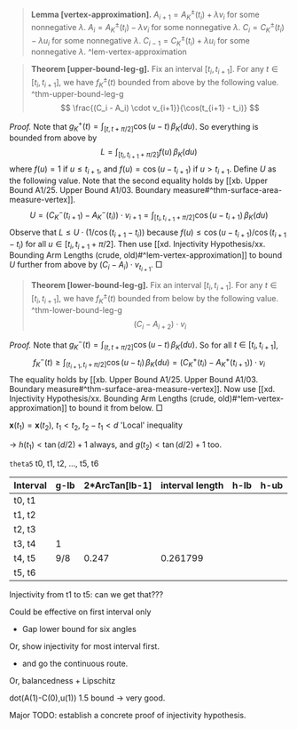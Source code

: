 > __Lemma [vertex-approximation].__ $A_{i+1}= A^{\pm}_K(t_i) + \lambda v_i$ for some nonnegative $\lambda$. $A_{i}= A^{\pm}_K(t_i) - \lambda v_i$ for some nonnegative $\lambda$. $C_{i} = C^{\pm}_K(t_i) - \lambda u_i$ for some nonnegative $\lambda$. $C_{i-1} = C_K^{\pm}(t_i) + \lambda u_i$ for some nonnegative $\lambda$. ^lem-vertex-approximation

> __Theorem [upper-bound-leg-g].__ Fix an interval $[t_{i}, t_{i+1}]$. For any $t \in [t_i, t_{i+1}]$, we have $f_K^{\pm}(t)$ bounded from above by the following value. ^thm-upper-bound-leg-g
$$
\frac{(C_i - A_i) \cdot v_{i+1}}{\cos(t_{i+1} - t_i)}
$$

_Proof._ Note that $g_{K}^+(t) = \int_{[t, t+\pi/2]} \cos(u - t) \, \beta_K(du)$. So everything is bounded from above by
$$
L = \int_{[t_i, t_{i+1}+\pi/2]} f(u) \, \beta_K(du)
$$
where $f(u) = 1$ if $u \leq t_{i+1}$, and $f(u) = \cos(u - t_{i+1})$ if $u > t_{i+1}$.
Define $U$ as the following value. Note that the second equality holds by [[xb. Upper Bound A1/25. Upper Bound A1/03. Boundary measure#^thm-surface-area-measure-vertex]].
$$
U = (C^-_K(t_{i+1}) - A^-_K(t_{i})) \cdot v_{i+1} = \int_{[t_i, t_{i+1}+\pi/2]} \cos(u - t_{i+1}) \, \beta_K(du)
$$
Observe that $L \leq U \cdot (1/\cos(t_{i+1} - t_i))$ because $f(u) \leq \cos(u - t_{i+1}) / \cos(t_{i+1} - t_i)$ for all $u \in [t_i, t_{i+1}  + \pi/2]$. Then use [[xd. Injectivity Hypothesis/xx. Bounding Arm Lengths (crude, old)#^lem-vertex-approximation]] to bound $U$ further from above by $(C_i - A_i) \cdot v_{t_{i+1}}$. □

> __Theorem [lower-bound-leg-g].__ Fix an interval $[t_{i}, t_{i+1}]$. For any $t \in [t_i, t_{i+1}]$, we have $f_K^{\pm}(t)$ bounded from below by the following value. ^thm-lower-bound-leg-g
$$
(C_i - A_{i+2}) \cdot v_{i}
$$

_Proof._ Note that $g_{K}^-(t) = \int_{(t, t+\pi/2]} \cos(u - t) \, \beta_K(du)$. So for all $t \in [t_i, t_{i+1}]$,
$$
f_K^-(t) \geq \int_{(t_{i+1}, t_i+\pi/2]} \cos(u - t_{i}) \, \beta_K(du) = \left( C_K^+(t_i) - A^+_K(t_{i+1}) \right) \cdot v_i
$$
The equality holds by [[xb. Upper Bound A1/25. Upper Bound A1/03. Boundary measure#^thm-surface-area-measure-vertex]]. Now use [[xd. Injectivity Hypothesis/xx. Bounding Arm Lengths (crude, old)#^lem-vertex-approximation]] to bound it from below. □

$\mathbf{x}(t_1) = \mathbf{x}(t_2)$, $t_1 < t_2$, $t_2 - t_1 < d$
'Local' inequality


-> $h(t_1) < \tan(d/2)+1$ always, and $g(t_2) < \tan(d/2)+1$ too.

`theta5` 
t0, t1, t2, ..., t5, t6

| Interval | g-lb | 2*ArcTan[lb-1] | interval length | h-lb | h-ub |
| -------- | ---- | -------------- | --------------- | ---- | ---- |
| t0, t1   |      |                |                 |      |      |
| t1, t2   |      |                |                 |      |      |
| t2, t3   |      |                |                 |      |      |
| t3, t4   | 1    |                |                 |      |      |
| t4, t5   | 9/8  | 0.247          | 0.261799        |      |      |
| t5, t6   |      |                |                 |      |      |
Injectivity from t1 to t5: can we get that???

Could be effective on first interval only
- Gap lower bound for six angles

Or, show injectivity for most interval first.
- and go the continuous route.

Or, balancedness + Lipschitz

dot(A(1)-C(0),u(1))
1.5 bound -> very good.

Major TODO: establish a concrete proof of injectivity hypothesis.